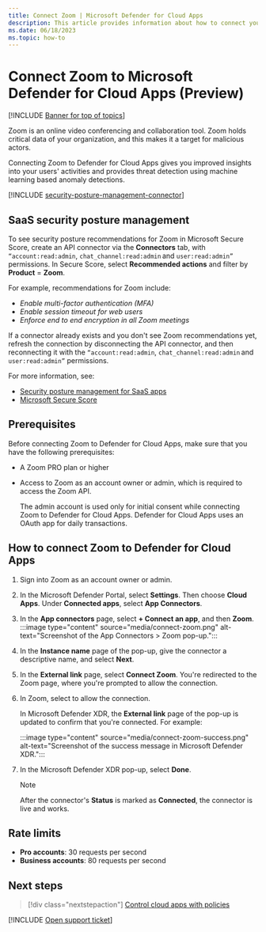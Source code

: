 ```yaml
---
title: Connect Zoom | Microsoft Defender for Cloud Apps
description: This article provides information about how to connect your Zoom environment  to Defender for Cloud Apps using the API connector for visibility and control over use.
ms.date: 06/18/2023
ms.topic: how-to
---
```


# Connect Zoom to Microsoft Defender for Cloud Apps (Preview)

[!INCLUDE [Banner for top of topics](includes/banner.md)]

Zoom is an online video conferencing and collaboration tool. Zoom holds critical data of your organization, and this makes it a target for malicious actors.

Connecting Zoom to Defender for Cloud Apps gives you improved insights into your users' activities and provides threat detection using machine learning based anomaly detections.

[!INCLUDE [security-posture-management-connector](includes/security-posture-management-connector.md)]

## SaaS security posture management

To see security posture recommendations for Zoom in Microsoft Secure Score, create an API connector via the **Connectors** tab, with `“account:read:admin`, `chat_channel:read:admin` and `user:read:admin”` permissions. In Secure Score, select **Recommended actions** and filter by **Product** = **Zoom**.

For example, recommendations for Zoom include: 

- *Enable multi-factor authentication (MFA)*
- *Enable session timeout for web users*
- *Enforce end to end encryption in all Zoom meetings*

If a connector already exists and you don't see Zoom recommendations yet, refresh the connection by disconnecting the API connector, and then reconnecting it with the `“account:read:admin`, `chat_channel:read:admin` and `user:read:admin”` permissions.

For more information, see: 

- [Security posture management for SaaS apps](security-saas.md)
- [Microsoft Secure Score](/microsoft-365/security/defender/microsoft-secure-score)

## Prerequisites

Before connecting Zoom to Defender for Cloud Apps, make sure that you have the following prerequisites:

- A Zoom PRO plan or higher
- Access to Zoom as an account owner or admin, which is required to access the Zoom API.

    The admin account is used only for initial consent while connecting Zoom to Defender for Cloud Apps. Defender for Cloud Apps uses an OAuth app for daily transactions.

## How to connect Zoom to Defender for Cloud Apps

1. Sign into Zoom as an account owner or admin.

1. In the Microsoft Defender Portal, select **Settings**. Then choose **Cloud Apps**. Under **Connected apps**, select **App Connectors**.

1. In the **App connectors** page, select **+ Connect an app**, and then **Zoom**.
    :::image type="content" source="media/connect-zoom.png" alt-text="Screenshot of the App Connectors > Zoom pop-up.":::

1. In the **Instance name** page of the pop-up, give the connector a descriptive name, and select **Next**.

1. In the **External link** page, select **Connect Zoom**.  You're redirected to the Zoom page, where you're prompted to allow the connection.

1. In Zoom, select to allow the connection. 

    In Microsoft Defender XDR, the **External link** page of the pop-up is updated to confirm that you're connected. For example:

    :::image type="content" source="media/connect-zoom-success.png" alt-text="Screenshot of the success message in Microsoft Defender XDR.":::

1. In the Microsoft Defender XDR pop-up, select **Done**.

   > [!NOTE]
   > After the connector's **Status** is marked as **Connected**, the connector is live and works.

## Rate limits

- **Pro accounts**: 30 requests per second
- **Business accounts**: 80 requests per second

## Next steps

> [!div class="nextstepaction"]
> [Control cloud apps with policies](control-cloud-apps-with-policies.md)

[!INCLUDE [Open support ticket](includes/support.md)]
